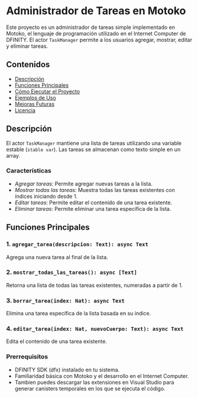 # Administrador de Tareas en Motoko

Este proyecto es un administrador de tareas simple implementado en Motoko, el lenguaje de programación utilizado en el Internet Computer de DFINITY. El actor `TaskManager` permite a los usuarios agregar, mostrar, editar y eliminar tareas.

## Contenidos

- [Descripción](#descripción)
- [Funciones Principales](#funciones-principales)
- [Cómo Ejecutar el Proyecto](#cómo-ejecutar-el-proyecto)
- [Ejemplos de Uso](#ejemplos-de-uso)
- [Mejoras Futuras](#mejoras-futuras)
- [Licencia](#licencia)

## Descripción

El actor `TaskManager` mantiene una lista de tareas utilizando una variable estable (`stable var`). Las tareas se almacenan como texto simple en un array.

### Características

- *Agregar tareas*: Permite agregar nuevas tareas a la lista.
- *Mostrar todas las tareas*: Muestra todas las tareas existentes con índices iniciando desde 1.
- *Editar tareas*: Permite editar el contenido de una tarea existente.
- *Eliminar tareas*: Permite eliminar una tarea específica de la lista.

## Funciones Principales

### 1. `agregar_tarea(descripcion: Text): async Text`

Agrega una nueva tarea al final de la lista.

### 2. `mostrar_todas_las_tareas(): async [Text]`

Retorna una lista de todas las tareas existentes, numeradas a partir de 1.

### 3. `borrar_tarea(index: Nat): async Text`

Elimina una tarea específica de la lista basada en su índice.

### 4. `editar_tarea(index: Nat, nuevoCuerpo: Text): async Text`

Edita el contenido de una tarea existente.


### Prerrequisitos

- DFINITY SDK (dfx) instalado en tu sistema.
- Familiaridad básica con Motoko y el desarrollo en el Internet Computer.
- Tambien puedes descargar las extensiones en Visual Studio para generar canisters temporales en los que se ejecuta el código.
